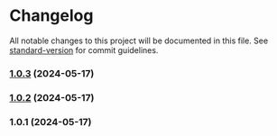 # Changelog

All notable changes to this project will be documented in this file. See [standard-version](https://github.com/conventional-changelog/standard-version) for commit guidelines.

### [1.0.3](https://github.com/Missile-Wars-Revival/middle/compare/v1.0.2...v1.0.3) (2024-05-17)

### [1.0.2](https://github.com/Missile-Wars-Revival/middle/compare/v1.0.1...v1.0.2) (2024-05-17)

### 1.0.1 (2024-05-17)
